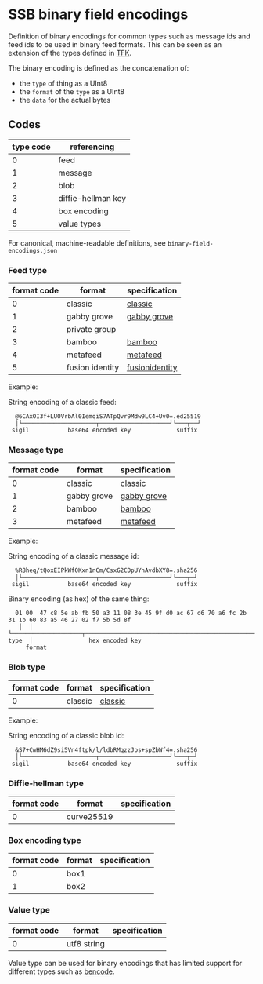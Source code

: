 # SSB binary field encodings

Definition of binary encodings for common types such as message ids
and feed ids to be used in binary feed formats. This can be seen as an
extension of the types defined in [TFK].

The binary encoding is defined as the concatenation of:
- the `type` of thing as a UInt8
- the `format` of the `type` as a UInt8
- the `data` for the actual bytes

## Codes

 |  type code  | referencing        |
 | ----------- | -------------      |
 |  0          | feed               |
 |  1          | message            |
 |  2          | blob               |
 |  3          | diffie-hellman key |
 |  4          | box encoding       |
 |  5          | value types        |

For canonical, machine-readable definitions, see `binary-field-encodings.json`

### Feed type

 | format code   | format            | specification               |
 | ------------- | ----------------- | --------------------------- |
 | 0             | classic           | [classic]                   |
 | 1             | gabby grove       | [gabby grove]               |
 | 2             | private group     |                             |
 | 3             | bamboo            | [bamboo]                    |
 | 4             | metafeed          | [metafeed]                  |
 | 5             | fusion identity   | [fusionidentity]            |

Example:

String encoding of a classic feed:

```
  @6CAxOI3f+LUOVrbAl0IemqiS7ATpQvr9Mdw9LC4+Uv0=.ed25519
  │└─────────────────────┬────────────────────┘└───┬──┘
 sigil           base64 encoded key             suffix
```

### Message type

 | format code   | format            | specification               |
 | ------------- | ----------------- | --------------------------- |
 | 0             | classic           | [classic]                   |
 | 1             | gabby grove       | [gabby grove]               |
 | 2             | bamboo            | [bamboo]                    |
 | 3             | metafeed          | [metafeed]                  |

Example:

String encoding of a classic message id:

```
  %R8heq/tQoxEIPkWf0Kxn1nCm/CsxG2CDpUYnAvdbXY8=.sha256
  │└─────────────────────┬────────────────────┘└───┬─┘
 sigil           base64 encoded key             suffix
```

Binary encoding (as hex) of the same thing:

```
  01 00  47 c8 5e ab fb 50 a3 11 08 3e 45 9f d0 ac 67 d6 70 a6 fc 2b 31 1b 60 83 a5 46 27 02 f7 5b 5d 8f
   │  │  └────────────────────┬────────────────────────────────────────────────────────────────────────┘
type  │                hex encoded key
     format 
```

### Blob type

 | format code   | format            | specification               |
 | ------------- | ----------------- | --------------------------- |
 | 0             | classic           | [classic]                   |

Example: 

String encoding of a classic blob id:

```
  &S7+CwHM6dZ9si5Vn4ftpk/l/ldbRMqzzJos+spZbWf4=.sha256
  │└─────────────────────┬────────────────────┘└───┬─┘
 sigil           base64 encoded key             suffix
```

### Diffie-hellman type

 | format code   | format            | specification               |
 | ------------- | ----------------- | --------------------------- |
 | 0             | curve25519        |                             |

### Box encoding type

 | format code   | format            | specification               |
 | ------------- | ----------------- | --------------------------- |
 | 0             | box1              |                             |
 | 1             | box2              |                             |

### Value type

 | format code   | format            | specification               |
 | ------------- | ----------------- | --------------------------- |
 | 0             | utf8 string       |                             |

Value type can be used for binary encodings that has limited support
for different types such as [bencode].

[TFK]: https://github.com/ssbc/envelope-spec/blob/master/encoding/tfk.md
[classic]: https://ssbc.github.io/scuttlebutt-protocol-guide/#message-format
[gabby grove]: https://github.com/ssbc/ssb-spec-drafts/tree/master/drafts/draft-ssb-core-gabbygrove/00
[bamboo]: https://github.com/AljoschaMeyer/bamboo
[metafeed]: https://github.com/ssb-ngi-pointer/bipfy-badger-spec
[fusionidentity]: https://github.com/ssb-ngi-pointer/fusion-identity-spec/
[bencode]: https://en.wikipedia.org/wiki/Bencode
